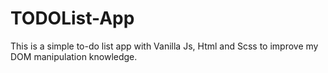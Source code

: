 # TODOList-App

This is a simple to-do list app with Vanilla Js, Html and Scss to improve my DOM manipulation knowledge.
